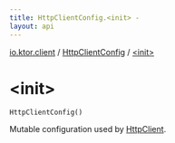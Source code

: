 ```yaml
---
title: HttpClientConfig.<init> - 
layout: api
---
```


<div class='api-docs-breadcrumbs'><a href="../index.html">io.ktor.client</a> / <a href="index.html">HttpClientConfig</a> / <a href="./-init-.html">&lt;init&gt;</a></div>

# &lt;init&gt;

<div class="signature"><code><span class="identifier">HttpClientConfig</span><span class="symbol">(</span><span class="symbol">)</span></code></div>

Mutable configuration used by <a href="../-http-client/index.html">HttpClient</a>.

